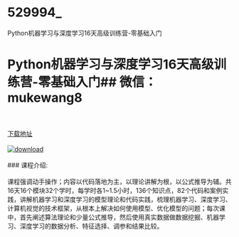 # 529994_
Python机器学习与深度学习16天高级训练营-零基础入门
# Python机器学习与深度学习16天高级训练营-零基础入门## 微信：mukewang8
<br/></br>[下载地址](http://www.36tz.cn/article/529994 "下载地址")
<br/></br>[![download](http://36tz.cn/muke_img/2020_01_1-56-300x178.png "下载地址")](http://www.36tz.cn/article/529994 "下载地址")
<br/></br>### 课程介绍:<br/></br>课程强调动手操作；内容以代码落地为主，以理论讲解为根，以公式推导为辅。共16天16个模块32个学时，每学时各1~1.5小时，136个知识点，82个代码和案例实践，讲解机器学习和深度学习的模型理论和代码实践，梳理机器学习、深度学习、计算机视觉的技术框架，从根本上解决如何使用模型、优化模型的问题；每次课中，首先阐述算法理论和少量公式推导，然后使用真实数据做数据挖掘、机器学习、深度学习的数据分析、特征选择、调参和结果比较。


